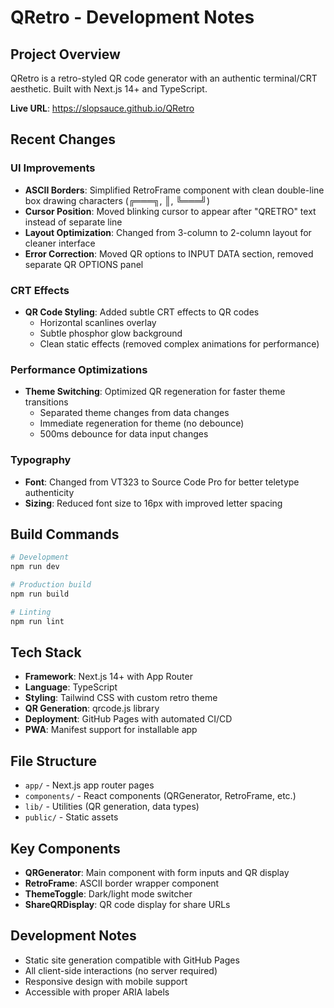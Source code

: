 # QRetro - Development Notes

## Project Overview
QRetro is a retro-styled QR code generator with an authentic terminal/CRT aesthetic. Built with Next.js 14+ and TypeScript.

**Live URL**: https://slopsauce.github.io/QRetro

## Recent Changes

### UI Improvements
- **ASCII Borders**: Simplified RetroFrame component with clean double-line box drawing characters (╔═══╗, ║, ╚═══╝)
- **Cursor Position**: Moved blinking cursor to appear after "QRETRO" text instead of separate line
- **Layout Optimization**: Changed from 3-column to 2-column layout for cleaner interface
- **Error Correction**: Moved QR options to INPUT DATA section, removed separate QR OPTIONS panel

### CRT Effects
- **QR Code Styling**: Added subtle CRT effects to QR codes
  - Horizontal scanlines overlay
  - Subtle phosphor glow background
  - Clean static effects (removed complex animations for performance)

### Performance Optimizations
- **Theme Switching**: Optimized QR regeneration for faster theme transitions
  - Separated theme changes from data changes
  - Immediate regeneration for theme (no debounce)
  - 500ms debounce for data input changes

### Typography
- **Font**: Changed from VT323 to Source Code Pro for better teletype authenticity
- **Sizing**: Reduced font size to 16px with improved letter spacing

## Build Commands
```bash
# Development
npm run dev

# Production build  
npm run build

# Linting
npm run lint
```

## Tech Stack
- **Framework**: Next.js 14+ with App Router
- **Language**: TypeScript
- **Styling**: Tailwind CSS with custom retro theme
- **QR Generation**: qrcode.js library
- **Deployment**: GitHub Pages with automated CI/CD
- **PWA**: Manifest support for installable app

## File Structure
- `app/` - Next.js app router pages
- `components/` - React components (QRGenerator, RetroFrame, etc.)
- `lib/` - Utilities (QR generation, data types)
- `public/` - Static assets

## Key Components
- **QRGenerator**: Main component with form inputs and QR display
- **RetroFrame**: ASCII border wrapper component
- **ThemeToggle**: Dark/light mode switcher
- **ShareQRDisplay**: QR code display for share URLs

## Development Notes
- Static site generation compatible with GitHub Pages
- All client-side interactions (no server required)
- Responsive design with mobile support
- Accessible with proper ARIA labels